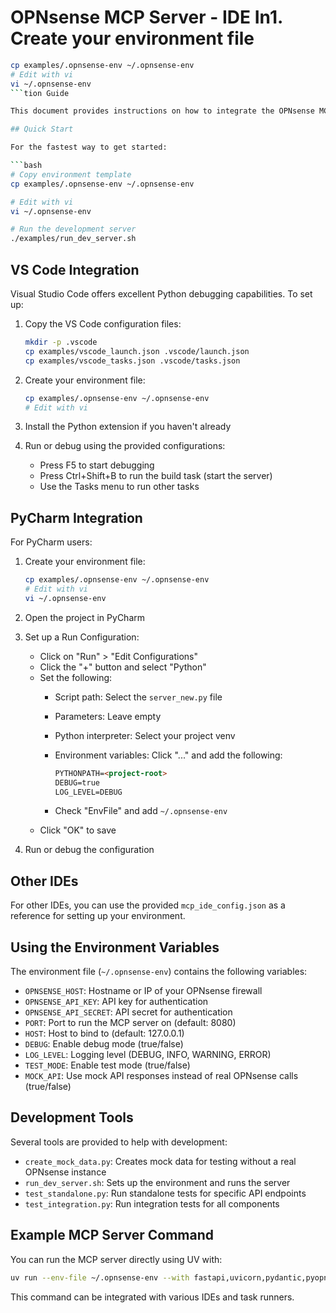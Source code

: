# OPNsense MCP Server - IDE In1. Create your environment file

   ```bash
   cp examples/.opnsense-env ~/.opnsense-env
   # Edit with vi
   vi ~/.opnsense-env
   ```tion Guide

This document provides instructions on how to integrate the OPNsense MCP Server with various Integrated Development Environments (IDEs) for a smooth development experience.

## Quick Start

For the fastest way to get started:

```bash
# Copy environment template
cp examples/.opnsense-env ~/.opnsense-env

# Edit with vi
vi ~/.opnsense-env

# Run the development server
./examples/run_dev_server.sh
```

## VS Code Integration

Visual Studio Code offers excellent Python debugging capabilities. To set up:

1. Copy the VS Code configuration files:

   ```bash
   mkdir -p .vscode
   cp examples/vscode_launch.json .vscode/launch.json
   cp examples/vscode_tasks.json .vscode/tasks.json
   ```

2. Create your environment file:

   ```bash
   cp examples/.opnsense-env ~/.opnsense-env
   # Edit with vi
   ```

3. Install the Python extension if you haven't already

4. Run or debug using the provided configurations:
   - Press F5 to start debugging
   - Press Ctrl+Shift+B to run the build task (start the server)
   - Use the Tasks menu to run other tasks

## PyCharm Integration

For PyCharm users:

1. Create your environment file:

   ```bash
   cp examples/.opnsense-env ~/.opnsense-env
   # Edit with vi
   vi ~/.opnsense-env
   ```

2. Open the project in PyCharm

3. Set up a Run Configuration:
   - Click on "Run" > "Edit Configurations"
   - Click the "+" button and select "Python"
   - Set the following:
     - Script path: Select the `server_new.py` file
     - Parameters: Leave empty
     - Python interpreter: Select your project venv
     - Environment variables: Click "..." and add the following:

       ```markdown
       PYTHONPATH=<project-root>
       DEBUG=true
       LOG_LEVEL=DEBUG
       ```

     - Check "EnvFile" and add `~/.opnsense-env`
   - Click "OK" to save

4. Run or debug the configuration

## Other IDEs

For other IDEs, you can use the provided `mcp_ide_config.json` as a reference for setting up your environment.

## Using the Environment Variables

The environment file (`~/.opnsense-env`) contains the following variables:

- `OPNSENSE_HOST`: Hostname or IP of your OPNsense firewall
- `OPNSENSE_API_KEY`: API key for authentication
- `OPNSENSE_API_SECRET`: API secret for authentication
- `PORT`: Port to run the MCP server on (default: 8080)
- `HOST`: Host to bind to (default: 127.0.0.1)
- `DEBUG`: Enable debug mode (true/false)
- `LOG_LEVEL`: Logging level (DEBUG, INFO, WARNING, ERROR)
- `TEST_MODE`: Enable test mode (true/false)
- `MOCK_API`: Use mock API responses instead of real OPNsense calls (true/false)

## Development Tools

Several tools are provided to help with development:

- `create_mock_data.py`: Creates mock data for testing without a real OPNsense instance
- `run_dev_server.sh`: Sets up the environment and runs the server
- `test_standalone.py`: Run standalone tests for specific API endpoints
- `test_integration.py`: Run integration tests for all components

## Example MCP Server Command

You can run the MCP server directly using UV with:

```bash
uv run --env-file ~/.opnsense-env --with fastapi,uvicorn,pydantic,pyopnsense /Users/corey/vs-code/opnsense/mcp_server/server_new.py
```

This command can be integrated with various IDEs and task runners.
